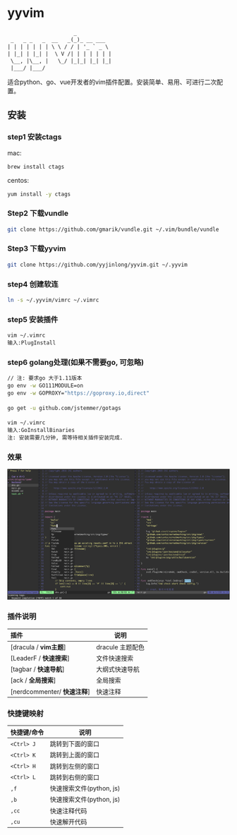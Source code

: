 # yyvim
```
                     _
 _   _ _   _  __   _(_)_ __ ___
| | | | | | | \ \ / / | '_ ` _ \
| |_| | |_| |  \ V /| | | | | | |
 \__, |\__, |   \_/ |_|_| |_| |_|
 |___/ |___/
```

适合python、go、vue开发者的vim插件配置。安装简单、易用、可进行二次配置。

## 安装

### step1 安装ctags
mac:
```bash
brew install ctags
```

centos:
```bash
yum install -y ctags
```

### Step2 下载vundle
```bash
git clone https://github.com/gmarik/vundle.git ~/.vim/bundle/vundle
```

### Step3 下载yyvim
```bash
git clone https://github.com/yyjinlong/yyvim.git ~/.yyvim
```

### step4 创建软连
```bash
ln -s ~/.yyvim/vimrc ~/.vimrc
```

### step5 安装插件
```bash
vim ~/.vimrc
输入:PlugInstall
```

### step6 golang处理(如果不需要go, 可忽略)
```bash
// 注: 要求go 大于1.11版本
go env -w GO111MODULE=on
go env -w GOPROXY="https://goproxy.io,direct"

go get -u github.com/jstemmer/gotags

vim ~/.vimrc
输入:GoInstallBinaries
注: 安装需要几分钟, 需等待相关插件安装完成.
```

### 效果

![](https://raw.githubusercontent.com/yyjinlong/yyvim/master/yyvim.png)

### 插件说明

| 插件                              | 说明                              |
| :---                              | ----                              |
| [dracula / **vim主题**]           | dracule 主题配色                  |
| [LeaderF / **快速搜索**]          | 文件快速搜索                      |
| [tagbar / **快速导航**]           | 大纲式快速导航                    |
| [ack / **全局搜索**]              | 全局搜索                          |
| [nerdcommenter/ **快速注释**]     | 快速注释                          |


### 快捷键映射

| 快捷键/命令                       | 说明                              |
| :---                              | ----                              |
| `<Ctrl> J`                        | 跳转到下面的窗口                  |
| `<Ctrl> K`                        | 跳转到上面的窗口                  |
| `<Ctrl> H`                        | 跳转到左侧的窗口                  |
| `<Ctrl> L`                        | 跳转到右侧的窗口                  |
| `,f`                              | 快速搜索文件(python, js)          |
| `,b`                              | 快速搜索文件(python, js)          |
| `,cc`                             | 快速注释代码                      |
| `,cu`                             | 快速解开代码                      |

